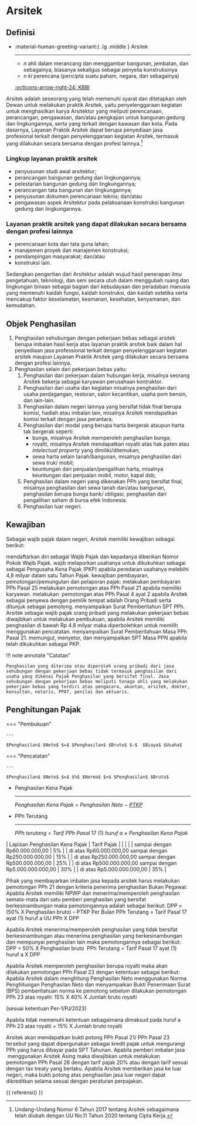 # Arsitek

## Definisi

<div class="grid cards" markdown>

-   :material-human-greeting-variant:{ .lg .middle } Arsitek

    ---

    - *n* ahli dalam merancang dan menggambar bangunan, jembatan, dan sebagainya, biasanya sekaligus sebagai penyelia konstruksinya
    - *n* *ki* perencana (pencipta suatu paham, negara, dan sebagainya)

    [:octicons-arrow-right-24: KBBI](https://kbbi.kemdikbud.go.id/entri/arsitek)

</div>




Arsitek adalah seseorang yang telah memenuhi syarat dan ditetapkan oleh Dewan untuk melakukan praktik Arsitek, yaitu penyelenggaraan kegiatan untuk menghasilkan karya Arsitektur yang meliputi perencanaan, perancangan, pengawasan, dan/atau pengkajian untuk bangunan gedung dan lingkungannya, serta yang terkait dengan kawasan dan kota. Pada dasarnya, Layanan Praktik Arsitek dapat berupa penyediaan jasa profesional terkait dengan penye­lenggaraan kegiatan Arsitek, termasuk yang dilakukan secara bersama dengan profesi lainnya.[^4]

### Lingkup layanan praktik arsitek

- penyusunan studi awal arsitektur;
- perancangan bangunan gedung dan lingkungannya;
- pelestarian bangunan gedung dan lingkungannya;
- perancangan tata bangunan dan lingkungannya; 
- penyusunan dokumen perencanaan teknis; dan/atau
- pengawasan aspek Arsitektur pada pelaksanaan konstruksi bangunan gedung dan lingkungannya.

### Layanan praktik arsitek yang dapat dilakukan secara bersama dengan profesi lainnya

- perencanaan kota dan tata guna lahan;
- manajemen proyek dan manajemen konstruksi;
- pendampingan masyarakat; dan/atau
- konstruksi lain.

Sedangkan pengertian dari Arsitektur adalah wujud hasil penerapan ilmu pengetahuan, teknologi, dan seni secara utuh dalam menggubah ruang dan lingkungan binaan sebagai bagian dari kebudayaan dan peradaban manusia yang memenuhi kaidah fungsi, kaidah konstruksi, dan kaidah estetika serta mencakup faktor keselamatan, keamanan, kesehatan, kenyamanan, dan kemudahan.

## Objek Penghasilan

1. Penghasilan sehubungan dengan pekerjaan bebas sebagai arsitek berupa imbalan hasil kerja atas layanan praktik arsitek baik dalam hal penyediaan jasa professional terkait dengan penyelenggaraan kegiatan arsitek maupun Layanan Praktik Arsitek yang dilakukan secara bersama dengan profesi lainnya.
2. Penghasilan selain dari pekerjaan bebas yaitu:
    1. Penghasilan dari pekerjaan dalam hubungan kerja, misalnya seorang Arsitek bekerja sebagai karyawan perusahaan kontraktor.
    2. Penghasilan dari usaha dan kegiatan misalnya penghasilan dari usaha perdagangan, restoran, salon kecantikan, usaha pom bensin, dan lain-lain.
    3. Penghasilan dalam negeri lainnya yang bersifat tidak final berupa komisi, hadiah atau imbalan lain, misalnya Arsitek mendapatkan komisi terkait dengan jasa perantara;
    4. Penghasilan dari modal yang berupa harta bergerak ataupun harta tak bergerak seperti:
        - bunga, misalnya Arsitek memperoleh penghasilan bunga; 
        - royalti, misalnya Arsitek mendapatkan royalti atas hak paten atau *intelectual property* yang dimiliki/ditemukan;
        - sewa harta selain tanah/bangunan, misalnya penghasilan dari sewa truk/ mobil;
        - keuntungan dari penjualan/pengalihan harta, misalnya keuntungan dari penjualan mobil, motor, kapal dsb;
    5. Penghasilan dalam negeri yang dikenakan PPh yang bersifat final, misalnya penghasilan dari sewa tanah dan/atau bangunan, penghasilan berupa bunga bank/ obligasi, penghasilan dari pengalihan saham di bursa efek Indonesia.
    6. Penghasilan luar negeri.



## Kewajiban

Sebagai wajib pajak dalam negeri, Arsitek memiliki kewajiban sebagai berikut:

mendaftarkan diri sebagai Wajib Pajak dan kepadanya diberikan Nomor Pokok Wajib Pajak.
wajib melaporkan usahanya untuk dikukuhkan sebagai sebagai Pengu­saha Kena Pajak (PKP) apabila peredaran usahanya melebihi 4,8 milyar dalam satu Tahun Pajak.
kewajiban pembayaran, pemotongan/pemungutan dan pelaporan pajak:
melakukan pembayaran PPh Pasal 25
melakukan pemotongan atas PPh Pasal 21 apabila memiliki karyawan.
melakukan  pemotongan atas PPh Pasal 4 ayat 2 apabila Arsitek sebagai penyewa den­gan pemilik tempat adalah Orang Pribadi serta ditunjuk sebagai pemotong.
menyampaikan Surat Pemberitahun SPT PPh.
Arsitek sebagai wajib pajak orang pribadi yang melakukan pekerjaan bebas diwajib­kan untuk melakukan pembukuan, apabila Arsitek memiliki penghasilan di bawah Rp 4.8 milyar maka diperbolehkan untuk memilih menggunakan pencatatan.
menyampaikan Surat Pemberitahuan Masa PPh Pasal 21.
memungut, menyetor, dan menyampaikan SPT Masa PPN apabila telah dikukuhkan sebagai PKP.

!!! note annotate "Catatan"

    Penghasilan yang diterima atau diperoleh orang pribadi dari jasa sehubungan dengan pekerjaan bebas tidak termasuk penghasilan dari usaha yang dikenai Pajak Penghasilan yang bersifat final. Jasa sehubungan dengan pekerjaan bebas meliputi tenaga ahli yang melakukan pekerjaan bebas yang terdiri atas pengacara, akuntan, arsitek, dokter, konsultan, notaris, PPAT, penilai dan aktuaris.

## Penghitungan Pajak

=== "Pembukuan"

    ---

    $Penghasilan$ $Neto$ $=$ $Penghasilan$ $Bruto$ $-$  $Biaya$ $Usaha$

=== "Pencatatan"

    ---

    $Penghasilan$ $Neto$ $=$ $%$ $Norma$ $×$ $Penghasilan$ $Bruto$
    
<div class="grid cards" markdown>

-   Penghasilan Kena Pajak

    ---

    $Penghasilan$ $Kena$ $Pajak$ $=$ $Penghasilan$ $Neto$ $-$ [$PTKP$](/referensi/ptkp)
    
</div>

<div class="grid cards" markdown>

-   PPh Terutang

    ---

    $PPh$ $terutang$ $=$ $Tarif$ $PPh$ $Pasal$ $17$ $(1)$ $huruf$ $a$ $×$ $Penghasilan$ $Kena$ $Pajak$
    
</div>


| Lapisan Penghasilan Kena Pajak | Tarif Pajak |
| | |
| sampai dengan Rp60.000.000,00 | 5% |
| di atas Rp60.000.000,00 sampai dengan Rp250.000.000,00 | 15% |
| di atas Rp250.000.000,00 sampai dengan Rp500.000.000,00 | 25% |
| di atas Rp500.000.000,00 sampai dengan Rp5.000.000.000,00 | 30% |
| di atas Rp5.000.000.000,00 | 35% |

Pihak yang membayarkan imbalan jasa kepada arsitek harus melakukan pemotongan PPh 21 dengan kriteria penerima penghasilan Bukan Pegawai:
Apabila Arsitek memiliki NPWP dan menerima/memperoleh penghasilan semata-mata dari satu pemberi penghasilan yang bersifat berkesinambungan maka pemotongannya adalah sebagai berikut:
DPP = (50% X Penghasilan bruto) – PTKP Per Bulan
PPh Terutang = Tarif Pasal 17 ayat (1) huruf a UU PPh X DPP

Apabila Arsitek menerima/memperoleh penghasilan yang tidak bersifat berkesinambungan atau menerima penghasilan yang berkesinambungan dan mempunyai penghasilan lain maka pemotongannya sebagai berikut:
DPP = 50% X Penghasilan bruto 
PPh Terutang = Tarif Pasal 17 ayat (1) huruf a X DPP

Apabila Arsitek memperoleh penghasilan berupa royalti maka akan dilakukan pemotongan PPh Pasal 23 dengan ketentuan sebagai berikut:
Apabila Arsitek dalam menghitung Penghasilan Neto menggunakan Norma Penghitungan Penghasilan Neto dan menyampaikan Bukti Penerimaan Surat (BPS) pemberitahuan norma ke pemotong sebelum dilakukan pemotongan
PPh 23 atas royalti: 15% X 40% X Jumlah bruto royalti

(sesuai ketentuan Per-1/PJ/2023)

Apabila tidak memenuhi ketentuan sebagaimana dimaksud pada huruf a
PPh 23 atas royalti = 15% X Jumlah bruto royalti

Arsitek akan mendapatkan bukti potong PPh Pasal 21/ PPh Pasal 23 tersebut yang dapat dipergunakan sebagai kredit pajak untuk mengurangi PPh yang harus dibayar pada SPT Tahunan.
Apabila pemberi imbalan jasa  menggunakan Arsitek Asing maka diwajibkan untuk melakukan pemotongan PPh Pasal 26 dengan tarif pajak 20% atau dengan tarif sesuai dengan tax treaty yang ber­laku.
Apabila Arsitek memberikan jasa ke luar negeri, maka bukti potong atas penghasilan jasa luar negeri dapat dikreditkan selama sesuai dengan peraturan perpajakan.

[^1]: Undang-Undang Nomor 6 Tahun 1983 tentang Ketentuan Umum Dan Tata Cara Perpajakan  sebagaimana telah beberapa kali diubah terakhir dengan Undang-Undang Nomor 6 Tahun 2023 tentang Penetapan Peraturan Pemerintah Pengganti Undang-Undang Nomor 2 Tahun 2022 tentang Cipta Kerja menjadi Undang-Undang (selanjutnya disebut UU KUP).
[^2]: Undang-Undang Nomor 7 Tahun 1983 tentang Pajak Penghasilan  sebagaimana telah beberapa kali diubah terakhir dengan Undang-Undang Nomor 6 Tahun 2023 tentang Penetapan Peraturan Pemerintah Pengganti Undang-Undang Nomor 2 Tahun 2022 tentang Cipta Kerja menjadi Undang-Undang (selanjutnya disebut UU PPh).
[^3]: Undang-Undang Nomor 8 Tahun 1983 tentang Pajak Pertambahan Nilai Barang Dan Jasa Dan Pajak Penjualan Atas Barang Mewah  sebagaimana telah beberapa kali diubah terakhir dengan Undang-Undang Nomor 6 Tahun 2023 tentang Penetapan Peraturan Pemerintah Pengganti Undang-Undang Nomor 2 Tahun 2022 tentang Cipta Kerja menjadi Undang-Undang (selanjutnya disebut UU PPN)
[^4]: Undang-Undang Nomor 6 Tahun 2017 tentang Arsitek sebagaimana telah diubah dengan UU No.11 Tahun 2020 tentang Cipta Kerja.
[^5]: Peraturan Pemerintah Republik Indonesia No­mor 55 Tahun 2022 tentang Penyesuaian Pengaturan di Bidang Pajak Penghasilan.
[^6]: Peraturan Menteri Keuangan Nomor 147/PMK.03/2017 tentang Tata Cara Pendaftaran Wajib Pajak dan Penghapusan Nomor Pokok Wajib Pajak serta Pengukuhan dan Pencabutan Pengukuhan Pengusaha Kena Pajak.
[^7]: Peraturan Menteri Keuangan Nomor 68/PMK.03/2010 Tentang Batasan Pengusaha Kecil PPN sebagaimana telah diubah dengan Peratur­an Menteri Keuangan Republik Indonesia Nomor 197/PMK.03/2017.
[^8]: Peraturan Menteri Keuangan Nomor 243/PMK.03/2014 Tentang Surat Pemberitahuan (SPT) sebagaimana telah diubah terakhir dengan Pera­turan Menteri Keuangan Republik Indonesia Nomor 18/PMK.03/2021 tentang Pelaksanaan Undang-Undang Nomor 11 Tahun 2020 tentang Cipta Kerja di Bidang Pajak Penghasilan, Pajak Pertambahan Nilai dan Pajak Penjualan atas Barang Mewah, serta Ketentuan Umum dan Tata Cara Perpajakan.
[^9]: Peraturan Menteri Keuangan Republik Indo­nesia Nomor 258/PMK.03/2008 Tentang Pemotongan Pajak Penghasilan Pasal 26 atas Peng­hasilan dari Penjualan atau Pengalihan Saham sebagaimana dimaksud dalam Pasal 18 ayat (3c) Undang-Undang Pajak Penghasilan yang Diterima atau Diperoleh Wajib Pajak Luar Negeri
[^10]: Peraturan Menteri Keuangan Nomor 252/PMK.03/2008 tentang Petunjuk Pelaksanaan Pemotongan Pajak atas Penghasilan Sehu­bungan Dengan Pekerjaan, Jasa, Dan Kegiatan Orang Pribadi
[^11]: Peraturan Dirjen Pajak Nomor PER-16/PJ/2016 Tentang Pedoman Teknis Tata Cara Pemoton­gan, Penyetoran Dan Pelaporan Pajak Penghas­ilan Pasal 21 Dan/Atau Pajak Penghasilan Pasal 26 Sehubungan Dengan Pekerjaan, Jasa, Dan Kegiatan Orang Pribadi
[^12]: Peraturan Dirjen Pajak Nomor PER-17/PJ/2015 Tentang Norma Penghitungan Penghasilan Neto
[^13]: Peraturan Direktur Jenderal Pajak Nomor PER-1/PJ/2023 Tentang Pedoman Teknis Tata Cara Pemotongan, Penyetoran, dan Pelaporan Pajak Penghasilan Pasal 23 atas Penghasilan Royalti yang Diterima atau Diperoleh Wajib Pajak Orang Pribadi yang Menerapkan Penghitungan Pajak Penghasilan Menggunakan Norma Penghitungan Penghasilan Neto [:material-open-in-new:](https://pajak.go.id/id/peraturan/pedoman-teknis-tata-cara-pemotongan-penyetoran-dan-pelaporan-pajak-penghasilan-pasal-23){target="_blank"}

{{ referensi() }}